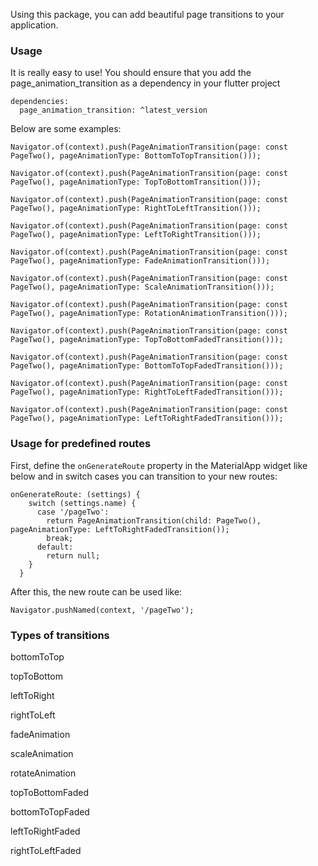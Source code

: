 
Using this package, you can add beautiful page transitions to your application.

### Usage
It is really easy to use! You should ensure that you add the
page_animation_transition as a dependency in your flutter project

```
dependencies:
  page_animation_transition: ^latest_version

```

Below are some examples:
```
Navigator.of(context).push(PageAnimationTransition(page: const PageTwo(), pageAnimationType: BottomToTopTransition()));

Navigator.of(context).push(PageAnimationTransition(page: const PageTwo(), pageAnimationType: TopToBottomTransition()));

Navigator.of(context).push(PageAnimationTransition(page: const PageTwo(), pageAnimationType: RightToLeftTransition()));

Navigator.of(context).push(PageAnimationTransition(page: const PageTwo(), pageAnimationType: LeftToRightTransition()));

Navigator.of(context).push(PageAnimationTransition(page: const PageTwo(), pageAnimationType: FadeAnimationTransition()));

Navigator.of(context).push(PageAnimationTransition(page: const PageTwo(), pageAnimationType: ScaleAnimationTransition()));

Navigator.of(context).push(PageAnimationTransition(page: const PageTwo(), pageAnimationType: RotationAnimationTransition()));

Navigator.of(context).push(PageAnimationTransition(page: const PageTwo(), pageAnimationType: TopToBottomFadedTransition()));

Navigator.of(context).push(PageAnimationTransition(page: const PageTwo(), pageAnimationType: BottomToTopFadedTransition()));

Navigator.of(context).push(PageAnimationTransition(page: const PageTwo(), pageAnimationType: RightToLeftFadedTransition()));

Navigator.of(context).push(PageAnimationTransition(page: const PageTwo(), pageAnimationType: LeftToRightFadedTransition()));
```

### Usage for predefined routes

First, define the ```onGenerateRoute``` property in the 
MaterialApp widget like below and in switch cases you can transition to your new routes:

```
onGenerateRoute: (settings) {
    switch (settings.name) {
      case '/pageTwo':
        return PageAnimationTransition(child: PageTwo(), pageAnimationType: LeftToRightFadedTransition());
        break;
      default:
        return null;
    }
  }
  ```

  After this, the new route can be used like:

  ```Navigator.pushNamed(context, '/pageTwo');```


### Types of transitions

bottomToTop

topToBottom

leftToRight

rightToLeft

fadeAnimation

scaleAnimation

rotateAnimation

topToBottomFaded

bottomToTopFaded

leftToRightFaded

rightToLeftFaded